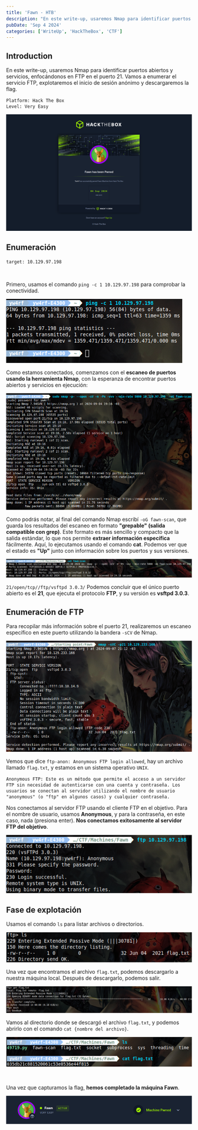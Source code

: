 ```yaml
---
title: 'Fawn - HTB'
description: "En este write-up, usaremos Nmap para identificar puertos abiertos y servicios, enfocándonos en FTP en el puerto 21. Vamos a enumerar el servicio FTP, explotar el inicio de sesión anónimo y descargar la flag."
pubDate: 'Sep 4 2024'
categories: ['WriteUp', 'HackTheBox', 'CTF']
--- 
```




## Introduction

En este write-up, usaremos Nmap para identificar puertos abiertos y servicios, enfocándonos en FTP en el puerto 21. Vamos a enumerar el servicio FTP, explotaremos el inicio de sesión anónimo y descargaremos la flag.

```
Platform: Hack The Box
Level: Very Easy 
```

![Fawn machine complete yw4rf](../../../assets/HTB/Fawn/0-Fawn.png)

## Enumeración

```
target: 10.129.97.198  
```
<br>

Primero, usamos el comando `ping -c 1 10.129.97.198` para comprobar la conectividad.

![Fawn hackthebox yw4rf](../../../assets/HTB/Fawn/1-Fawn.png)

Como estamos conectados, comenzamos con el **escaneo de puertos usando la herramienta Nmap**, con la esperanza de encontrar puertos abiertos y servicios en ejecución:

![Fawn hackthebox yw4rf](../../../assets/HTB/Fawn/2-Fawn.png)

Como podrás notar, al final del comando Nmap escribí `-oG fawn-scan`, que guarda los resultados del escaneo en formato **"grepable" (salida compatible con grep)**. Este formato es más sencillo y compacto que la salida estándar, lo que nos permite **extraer información específica** fácilmente. Aquí, lo ejecutamos usando el comando **cat**. Podemos ver que el estado es **"Up"** junto con información sobre los puertos y sus versiones.

![Fawn hackthebox yw4rf](../../../assets/HTB/Fawn/3-Fawn.png)

`21/open/tcp//ftp/vsftpd 3.0.3/` Podemos concluir que el único puerto abierto es el **21**, que ejecuta el protocolo **FTP**, y su versión es **vsftpd 3.0.3**.

## Enumeración de FTP

Para recopilar más información sobre el puerto 21, realizaremos un escaneo específico en este puerto utilizando la bandera `-sCV` de Nmap.

![Fawn hackthebox yw4rf](../../../assets/HTB/Fawn/4-Fawn.png)

Vemos que dice `ftp-anon: Anonymous FTP login allowed`, hay un archivo llamado `flag.txt`, y estamos en un sistema operativo `UNIX`.


   ```
Anonymous FTP: Este es un método que permite el acceso a un servidor FTP sin necesidad de autenticarse con una cuenta y contraseña. Los usuarios se conectan al servidor utilizando el nombre de usuario "anonymous" (o "ftp" en algunos casos) y cualquier contraseña.
```

Nos conectamos al servidor FTP usando el cliente FTP en el objetivo. Para el nombre de usuario, usamos **Anonymous**, y para la contraseña, en este caso, nada (presiona enter). **Nos conectamos exitosamente al servidor FTP del objetivo**.

![Fawn hackthebox yw4rf](../../../assets/HTB/Fawn/5-Fawn.png)

## Fase de explotación

Usamos el comando `ls` para listar archivos o directorios.

![Fawn hackthebox yw4rf](../../../assets/HTB/Fawn/6-Fawn.png)

Una vez que encontramos el archivo `flag.txt`, podemos descargarlo a nuestra máquina local. Después de descargarlo, podemos salir.

![Fawn hackthebox yw4rf](../../../assets/HTB/Fawn/7-Fawn.png)

Vamos al directorio donde se descargó el archivo `flag.txt`, y podemos abrirlo con el comando `cat {nombre del archivo}`.

![Fawn hackthebox yw4rf](../../../assets/HTB/Fawn/8-Fawn.png)

<br>

Una vez que capturamos la flag, **hemos completado la máquina Fawn**.

![Fawn hackthebox yw4rf](../../../assets/HTB/Fawn/9-Fawn.png)

<br>
